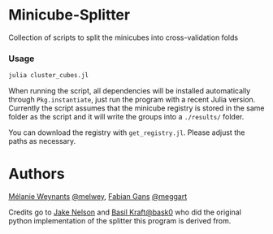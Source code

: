 # Minicube-Splitter

Collection of scripts to split the minicubes into cross-validation folds

### Usage

````julia
julia cluster_cubes.jl
````

When running the script, all dependencies will be installed automatically through `Pkg.instantiate`, just run the program with a recent Julia version. Currently the script assumes that the minicube registry is stored in the same folder as the script and it will write the groups into a `./results/` folder. 

You can download the registry with `get_registry.jl`. Please adjust the paths as necessary. 

# Authors

[Mélanie Weynants](https://orcid.org/0000-0002-1447-0105) [@melwey](https://www.github.com/melwey), [Fabian Gans](https://orcid.org/0000-0001-9614-0435) [@meggart](https://www.github.com/meggart)

Credits go to [Jake Nelson](https://orcid.org/0000-0002-4663-2420) and [Basil Kraft](https://orcid.org/0000-0002-8491-2730)[@bask0](https://www.github.com/bask0) who did the original python implementation of the splitter this program is derived from. 

